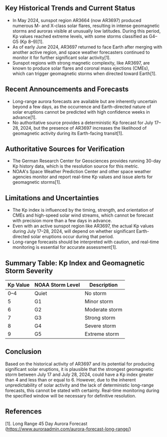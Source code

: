 ## Key Historical Trends and Current Status

- In May 2024, sunspot region AR3664 (now AR3697) produced numerous M- and X-class solar flares, resulting in intense geomagnetic storms and auroras visible at unusually low latitudes. During this period, Kp values reached extreme levels, with some storms classified as G4–G5 (Kp 8–9)[1].
- As of early June 2024, AR3697 returned to face Earth after merging with another active region, and space weather forecasters continued to monitor it for further significant solar activity[1].
- Sunspot regions with strong magnetic complexity, like AR3697, are known to produce solar flares and coronal mass ejections (CMEs), which can trigger geomagnetic storms when directed toward Earth[1].

## Recent Announcements and Forecasts

- Long-range aurora forecasts are available but are inherently uncertain beyond a few days, as the occurrence and Earth-directed nature of solar eruptions cannot be predicted with high confidence weeks in advance[1].
- No authoritative source provides a deterministic Kp forecast for July 17–28, 2024, but the presence of AR3697 increases the likelihood of geomagnetic activity during its Earth-facing transit[1].

## Authoritative Sources for Verification

- The German Research Center for Geosciences provides running 30-day Kp history data, which is the resolution source for this metric.
- NOAA's Space Weather Prediction Center and other space weather agencies monitor and report real-time Kp values and issue alerts for geomagnetic storms[1].

## Limitations and Uncertainties

- The Kp index is influenced by the timing, strength, and orientation of CMEs and high-speed solar wind streams, which cannot be forecast with precision more than a few days in advance.
- Even with an active sunspot region like AR3697, the actual Kp values during July 17–28, 2024, will depend on whether significant Earth-directed solar eruptions occur during that period.
- Long-range forecasts should be interpreted with caution, and real-time monitoring is essential for accurate assessment[1].

## Summary Table: Kp Index and Geomagnetic Storm Severity

| Kp Value | NOAA Storm Level | Description         |
|----------|------------------|---------------------|
| 0–4      | Quiet            | No storm            |
| 5        | G1               | Minor storm         |
| 6        | G2               | Moderate storm      |
| 7        | G3               | Strong storm        |
| 8        | G4               | Severe storm        |
| 9        | G5               | Extreme storm       |

## Conclusion

Based on the historical activity of AR3697 and its potential for producing significant solar eruptions, it is plausible that the strongest geomagnetic storm between July 17 and July 28, 2024, could have a Kp index greater than 4 and less than or equal to 6. However, due to the inherent unpredictability of solar activity and the lack of deterministic long-range forecasts, this cannot be stated with certainty. Real-time monitoring during the specified window will be necessary for definitive resolution.

## References

[1]. Long Range 45 Day Aurora Forecast (https://www.auroraadmin.com/aurora-forecast-long-range/)